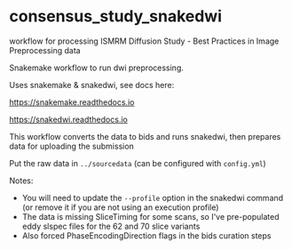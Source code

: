 # consensus_study_snakedwi
workflow for processing ISMRM Diffusion Study - Best Practices in Image Preprocessing data

Snakemake workflow to run dwi preprocessing.

Uses snakemake & snakedwi, see docs here:

https://snakemake.readthedocs.io

https://snakedwi.readthedocs.io

This workflow converts the data to bids and runs snakedwi, then prepares data for uploading the submission

Put the raw data in `../sourcedata` (can be configured with `config.yml`)

Notes: 
 - You will need to update the `--profile` option in the snakedwi command (or remove it if you are not using an execution profile)
 - The data is missing SliceTiming for some scans, so I've pre-populated eddy slspec files for the 62 and 70 slice variants
 - Also forced PhaseEncodingDirection flags in the bids curation steps
 
